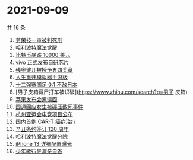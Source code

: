 # 2021-09-09

共 16 条

<!-- BEGIN -->
<!-- 最后更新时间 Thu Sep 09 2021 12:07:53 GMT+0800 (China Standard Time) -->

1. [劳荣枝一审被判死刑](https://www.zhihu.com/search?q=劳荣枝)
1. [哈利波特魔法觉醒](https://www.zhihu.com/search?q=哈利波特魔法觉醒)
1. [比特币暴跌 10000 美元](https://www.zhihu.com/search?q=比特币暴跌)
1. [vivo 正式发布自研芯片](https://www.zhihu.com/search?q=vivo)
1. [残奥健儿被授予五四奖章](https://www.zhihu.com/search?q=残奥健儿)
1. [人生重开模拟器手游版](https://www.zhihu.com/search?q=人生重开模拟器)
1. [十二强赛国足 0:1 不敌日本](https://www.zhihu.com/search?q=国足)
1. [男子皮箱藏尸打车被识破](https://www.zhihu.com/search?q=男子 皮箱)
1. [苹果发布会邀请函](https://www.zhihu.com/search?q=苹果发布会)
1. [圆通回应女生被碾压致死事件](https://www.zhihu.com/search?q=圆通)
1. [杭州亚运会电竞项目公布](https://www.zhihu.com/search?q=亚运会)
1. [国内首例 CAR-T 癌症治疗](https://www.zhihu.com/search?q=CAR-T)
1. [辛丑条约签订 120 周年](https://www.zhihu.com/search?q=辛丑条约)
1. [哈利波特魔法觉醒分院](https://www.zhihu.com/search?q=哈利波特魔法觉醒)
1. [iPhone 13 详细配置曝光](https://www.zhihu.com/search?q=iPhone13)
1. [少年歌行导演亲自答](https://www.zhihu.com/search?q=少年歌行)

<!-- END -->
